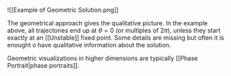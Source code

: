 ![[Example of Geometric Solution.png]]

The geometrical approach gives the qualitative picture.
In the example above, all trajectories end up at $\theta=0$ (or multiples of $2\pi$), unless they start exactly at an [[Unstable]] fixed point. Some details are missing but often it is enought o have qualitative information about the solution. 

Geometric visualizations in higher dimensions are typically [[Phase Portrait|phase portraits]].